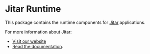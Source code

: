 
# Jitar Runtime

This package contains the runtime components for [Jitar](https://jitar.dev) applications.

For more information about Jitar:

* [Visit our website](https://jitar.dev)
* [Read the documentation](https://docs.jitar.dev).
